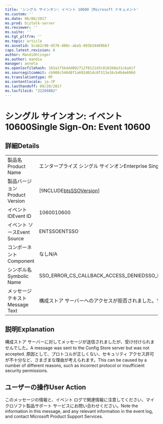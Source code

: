 ```yaml
---
title: 'シングル サインオン: イベント 10600 |Microsoft ドキュメント'
ms.custom: ''
ms.date: 06/08/2017
ms.prod: biztalk-server
ms.reviewer: ''
ms.suite: ''
ms.tgt_pltfrm: ''
ms.topic: article
ms.assetid: 5cab2c98-d576-488c-aba5-093b34489bb7
caps.latest.revision: 8
author: MandiOhlinger
ms.author: mandia
manager: anneta
ms.openlocfilehash: 103a1f5b4dd892712f0121d3c818260a31c6a41f
ms.sourcegitcommit: cb908c540d8f1a692d01dc8f313e16cb4b4e696d
ms.translationtype: MT
ms.contentlocale: ja-JP
ms.lasthandoff: 09/20/2017
ms.locfileid: "22269882"
---
```

# <a name="single-sign-on-event-10600"></a><span data-ttu-id="84fe2-102">シングル サインオン: イベント 10600</span><span class="sxs-lookup"><span data-stu-id="84fe2-102">Single Sign-On: Event 10600</span></span>
## <a name="details"></a><span data-ttu-id="84fe2-103">詳細</span><span class="sxs-lookup"><span data-stu-id="84fe2-103">Details</span></span>  
  
|||  
|-|-|  
|<span data-ttu-id="84fe2-104">製品名</span><span class="sxs-lookup"><span data-stu-id="84fe2-104">Product Name</span></span>|<span data-ttu-id="84fe2-105">エンタープライズ シングル サインオン</span><span class="sxs-lookup"><span data-stu-id="84fe2-105">Enterprise Single Sign-On</span></span>|  
|<span data-ttu-id="84fe2-106">製品バージョン</span><span class="sxs-lookup"><span data-stu-id="84fe2-106">Product Version</span></span>|[!INCLUDE[btsSSOVersion](../includes/btsssoversion-md.md)]|  
|<span data-ttu-id="84fe2-107">イベント ID</span><span class="sxs-lookup"><span data-stu-id="84fe2-107">Event ID</span></span>|<span data-ttu-id="84fe2-108">10600</span><span class="sxs-lookup"><span data-stu-id="84fe2-108">10600</span></span>|  
|<span data-ttu-id="84fe2-109">イベント ソース</span><span class="sxs-lookup"><span data-stu-id="84fe2-109">Event Source</span></span>|<span data-ttu-id="84fe2-110">ENTSSO</span><span class="sxs-lookup"><span data-stu-id="84fe2-110">ENTSSO</span></span>|  
|<span data-ttu-id="84fe2-111">コンポーネント</span><span class="sxs-lookup"><span data-stu-id="84fe2-111">Component</span></span>|<span data-ttu-id="84fe2-112">なし</span><span class="sxs-lookup"><span data-stu-id="84fe2-112">N/A</span></span>|  
|<span data-ttu-id="84fe2-113">シンボル名</span><span class="sxs-lookup"><span data-stu-id="84fe2-113">Symbolic Name</span></span>|<span data-ttu-id="84fe2-114">SSO_ERROR_CS_CALLBACK_ACCESS_DENIED</span><span class="sxs-lookup"><span data-stu-id="84fe2-114">SSO_ERROR_CS_CALLBACK_ACCESS_DENIED</span></span>|  
|<span data-ttu-id="84fe2-115">メッセージ テキスト</span><span class="sxs-lookup"><span data-stu-id="84fe2-115">Message Text</span></span>|<span data-ttu-id="84fe2-116">構成ストア サーバーへのアクセスが拒否されました。%r</span><span class="sxs-lookup"><span data-stu-id="84fe2-116">Config Store server access denied.%r</span></span>|  
  
## <a name="explanation"></a><span data-ttu-id="84fe2-117">説明</span><span class="sxs-lookup"><span data-stu-id="84fe2-117">Explanation</span></span>  
 <span data-ttu-id="84fe2-118">構成ストア サーバーに対してメッセージが送信されましたが、受け付けられませんでした。</span><span class="sxs-lookup"><span data-stu-id="84fe2-118">A message was sent to the Config Store server but was not accepted.</span></span> <span data-ttu-id="84fe2-119">原因として、プロトコルが正しくない、セキュリティ アクセス許可が不十分など、さまざまな理由が考えられます。</span><span class="sxs-lookup"><span data-stu-id="84fe2-119">This can be caused by a number of different reasons, such as incorrect protocol or insufficient security permissions.</span></span>  
  
## <a name="user-action"></a><span data-ttu-id="84fe2-120">ユーザーの操作</span><span class="sxs-lookup"><span data-stu-id="84fe2-120">User Action</span></span>  
 <span data-ttu-id="84fe2-121">このメッセージの情報と、イベント ログで関連情報に注意してください、マイクロソフト製品サポート サービスにお問い合わせください。</span><span class="sxs-lookup"><span data-stu-id="84fe2-121">Note the information in this message, and any relevant information in the event log, and contact Microsoft Product Support Services.</span></span>